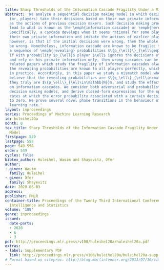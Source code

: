 ```yaml
---
title: Sharp Thresholds of the Information Cascade Fragility Under a Mismatched Model
abstract: 'We analyze a sequential decision making model in which decision makers
  (or, players) take their decisions based on their own private information as well
  as the actions of previous decision makers. Such decision making processes often
  lead to what is known as the \emph{information cascade} or \emph{herding} phenomenon.
  Specifically, a cascade develops when it seems rational for some players to abandon
  their own private information and imitate the actions of earlier players. The risk,
  however, is that if the initial decisions were wrong, then the whole cascade will
  be wrong. Nonetheless, information cascade are known to be fragile: there exists
  a sequence of \emph{revealing} probabilities $\{p_{\ell}\}_{\ell\geq1}$, such that
  if with probability $p_{\ell}$ player $\ell$ ignores the decisions of previous players,
  and rely on his private information only, then wrong cascades can be avoided. Previous
  related papers which study the fragility of information cascades always assume that
  the revealing probabilities are known to all players perfectly, which might be unrealistic
  in practice. Accordingly, in this paper we study a mismatch model where players
  believe that the revealing probabilities are $\{q_\ell\}_{\ell\in\mathbb{N}}$ when
  they truly are $\{p_\ell\}_{\ell\in\mathbb{N}}$, and study the effect of this mismatch
  on information cascades. We consider both adversarial and probabilistic sequential
  decision making models, and derive closed-form expressions for the optimal learning
  rates at which the error probability associated with a certain decision maker goes
  to zero. We prove several novel phase transitions in the behaviour of the asymptotic
  learning rate.'
layout: inproceedings
series: Proceedings of Machine Learning Research
id: huleihel20a
month: 0
tex_title: Sharp Thresholds of the Information Cascade Fragility Under a Mismatched
  Model
firstpage: 549
lastpage: 558
page: 549-558
order: 549
cycles: false
bibtex_author: Huleihel, Wasim and Shayevitz, Ofer
author:
- given: Wasim
  family: Huleihel
- given: Ofer
  family: Shayevitz
date: 2020-06-03
address: 
publisher: PMLR
container-title: Proceedings of the Twenty Third International Conference on Artificial
  Intelligence and Statistics
volume: '108'
genre: inproceedings
issued:
  date-parts:
  - 2020
  - 6
  - 3
pdf: http://proceedings.mlr.press/v108/huleihel20a/huleihel20a.pdf
extras:
- label: Supplementary PDF
  link: http://proceedings.mlr.press/v108/huleihel20a/huleihel20a-supp.pdf
# Format based on citeproc: http://blog.martinfenner.org/2013/07/30/citeproc-yaml-for-bibliographies/
---
```


